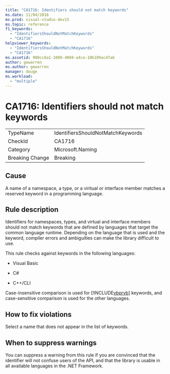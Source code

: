 ```yaml
---
title: "CA1716: Identifiers should not match keywords"
ms.date: 11/04/2016
ms.prod: visual-studio-dev15
ms.topic: reference
f1_keywords:
  - "IdentifiersShouldNotMatchKeywords"
  - "CA1716"
helpviewer_keywords:
  - "IdentifiersShouldNotMatchKeywords"
  - "CA1716"
ms.assetid: 900cc8a1-1089-4069-a4ce-10b109ac4fab
author: gewarren
ms.author: gewarren
manager: douge
ms.workload:
  - "multiple"
---
```

# CA1716: Identifiers should not match keywords

|||
|-|-|
|TypeName|IdentifiersShouldNotMatchKeywords|
|CheckId|CA1716|
|Category|Microsoft.Naming|
|Breaking Change|Breaking|

## Cause

A name of a namespace, a type, or a viritual or interface member matches a reserved keyword in a programming language.

## Rule description

Identifiers for namespaces, types, and virtual and interface members should not match keywords that are defined by languages that target the common language runtime. Depending on the language that is used and the keyword, compiler errors and ambiguities can make the library difficult to use.

This rule checks against keywords in the following languages:

- Visual Basic

- C#

- C++/CLI

Case-insensitive comparison is used for [!INCLUDE[vbprvb](../code-quality/includes/vbprvb_md.md)] keywords, and case-sensitive comparison is used for the other languages.

## How to fix violations

Select a name that does not appear in the list of keywords.

## When to suppress warnings

You can suppress a warning from this rule if you are convinced that the identifier will not confuse users of the API, and that  the library is usable in all available languages in the .NET Framework.